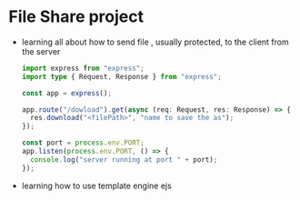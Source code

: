 # File Share project

- learning all about how to send file , usually protected, to the client from the server

  ```typescript
  import express from "express";
  import type { Request, Response } from "express";

  const app = express();

  app.route("/dowload").get(async (req: Request, res: Response) => {
    res.download("<filePath>", "name to save the as");
  });

  const port = process.env.PORT;
  app.listen(process.env.PORT, () => {
    console.log("server running at port " + port);
  });
  ```

- learning how to use template engine ejs
